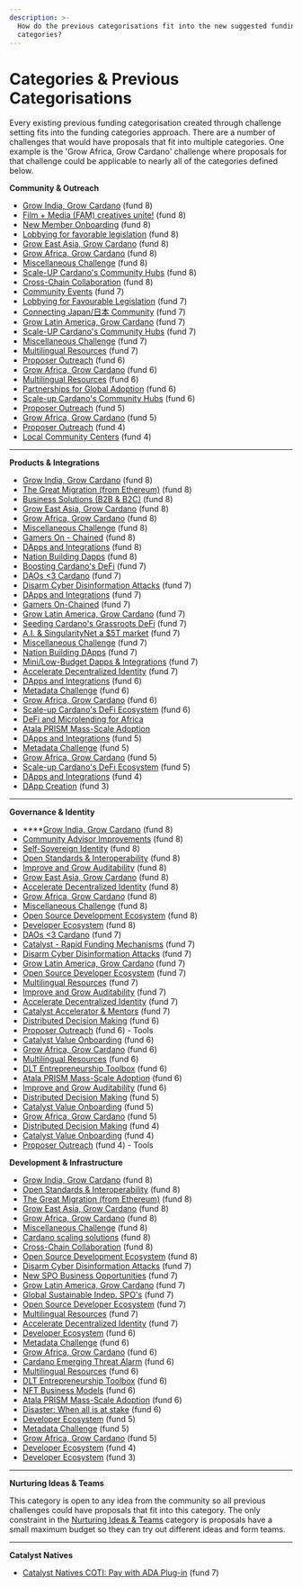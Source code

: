 ```yaml
---
description: >-
  How do the previous categorisations fit into the new suggested funding
  categories?
---
```


# Categories & Previous Categorisations

Every existing previous funding categorisation created through challenge setting fits into the funding categories approach. There are a number of challenges that would have proposals that fit into multiple categories. One example is the 'Grow Africa, Grow Cardano' challenge where proposals for that challenge could be applicable to nearly all of the categories defined below.



&#x20;**Community & Outreach**

* [Grow India, Grow Cardano](https://cardano.ideascale.com/c/campaigns/26454/about) (fund 8)
* [Film + Media (FAM) creatives unite!](https://cardano.ideascale.com/c/campaigns/26452/about) (fund 8)
* [New Member Onboarding](https://cardano.ideascale.com/c/campaigns/26450/about) (fund 8)
* [Lobbying for favorable legislation](https://cardano.ideascale.com/c/campaigns/26446/about) (fund 8)
* [Grow East Asia, Grow Cardano](https://cardano.ideascale.com/c/campaigns/26444/about) (fund 8)
* [Grow Africa, Grow Cardano](https://cardano.ideascale.com/c/campaigns/26442/about) (fund 8)
* [Miscellaneous Challenge](https://cardano.ideascale.com/c/campaigns/26441/about) (fund 8)
* [Scale-UP Cardano's Community Hubs](https://cardano.ideascale.com/c/campaigns/26439/about) (fund 8)
* [Cross-Chain Collaboration](https://cardano.ideascale.com/c/campaigns/26436/about) (fund 8)
* [Community Events](https://cardano.ideascale.com/c/campaigns/26234/about) (fund 7)
* [Lobbying for Favourable Legislation](https://cardano.ideascale.com/c/campaigns/26235/about) (fund 7)
* [Connecting Japan/日本 Community](https://cardano.ideascale.com/c/campaigns/26238/about) (fund 7)
* [Grow Latin America, Grow Cardano](https://cardano.ideascale.com/c/campaigns/26242/about) (fund 7)
* [Scale-UP Cardano's Community Hubs](https://cardano.ideascale.com/c/campaigns/26244/about) (fund 7)
* [Miscellaneous Challenge](https://cardano.ideascale.com/c/campaigns/26248/about) (fund 7)
* [Multilingual Resources](https://cardano.ideascale.com/c/campaigns/26252/about) (fund 7)
* [Proposer Outreach](https://cardano.ideascale.com/c/campaigns/26105/about) (fund 6)
* [Grow Africa, Grow Cardano](https://cardano.ideascale.com/c/campaigns/26108/about) (fund 6)
* [Multilingual Resources](https://cardano.ideascale.com/c/campaigns/26111/about) (fund 6)
* [Partnerships for Global Adoption](https://cardano.ideascale.com/c/campaigns/26114/about) (fund 6)
* [Scale-up Cardano's Community Hubs](https://cardano.ideascale.com/c/campaigns/26118/about) (fund 6)
* [Proposer Outreach](https://cardano.ideascale.com/c/campaigns/25943/about) (fund 5)
* [Grow Africa, Grow Cardano](https://cardano.ideascale.com/c/campaigns/25947/about) (fund 5)
* [Proposer Outreach](https://cardano.ideascale.com/c/campaigns/25871/about) (fund 4)
* [Local Community Centers](https://cardano.ideascale.com/c/campaigns/25873/about) (fund 4)

****

**Products & Integrations**

* [Grow India, Grow Cardano](https://cardano.ideascale.com/c/campaigns/26454/about) (fund 8)
* [The Great Migration (from Ethereum)](https://cardano.ideascale.com/c/campaigns/26448/about) (fund 8)
* [Business Solutions (B2B & B2C)](https://cardano.ideascale.com/c/campaigns/26445/about) (fund 8)
* [Grow East Asia, Grow Cardano](https://cardano.ideascale.com/c/campaigns/26444/about) (fund 8)
* [Grow Africa, Grow Cardano](https://cardano.ideascale.com/c/campaigns/26442/about) (fund 8)
* [Miscellaneous Challenge](https://cardano.ideascale.com/c/campaigns/26441/about) (fund 8)
* [Gamers On - Chained](https://cardano.ideascale.com/c/campaigns/26440/about) (fund 8)
* [DApps and Integrations](https://cardano.ideascale.com/c/campaigns/26438/about) (fund 8)
* [Nation Building Dapps](https://cardano.ideascale.com/c/campaigns/26435/about) (fund 8)
* [Boosting Cardano's DeFi](https://cardano.ideascale.com/c/campaigns/26233/about) (fund 7)
* [DAOs <3 Cardano](https://cardano.ideascale.com/c/campaigns/26237/about) (fund 7)
* [Disarm Cyber Disinformation Attacks](https://cardano.ideascale.com/c/campaigns/26239/about) (fund 7)
* [DApps and Integrations](https://cardano.ideascale.com/c/campaigns/26240/about) (fund 7)
* [Gamers On-Chained](https://cardano.ideascale.com/c/campaigns/26241/about) (fund 7)&#x20;
* [Grow Latin America, Grow Cardano](https://cardano.ideascale.com/c/campaigns/26242/about) (fund 7)
* [Seeding Cardano's Grassroots DeFi](https://cardano.ideascale.com/c/campaigns/26243/about) (fund 7)
* [A.I. & SingularityNet a $5T market](https://cardano.ideascale.com/c/campaigns/26247/about) (fund 7)
* [Miscellaneous Challenge](https://cardano.ideascale.com/c/campaigns/26248/about) (fund 7)
* [Nation Building DApps](https://cardano.ideascale.com/c/campaigns/26249/about) (fund 7)
* [Mini/Low-Budget Dapps & Integrations](https://cardano.ideascale.com/c/campaigns/26250/about) (fund 7)
* [Accelerate Decentralized Identity](https://cardano.ideascale.com/c/campaigns/26254/about) (fund 7)
* [DApps and Integrations](https://cardano.ideascale.com/c/campaigns/26103/about) (fund 6)
* [Metadata Challenge](https://cardano.ideascale.com/c/campaigns/26107/about) (fund 6)
* [Grow Africa, Grow Cardano](https://cardano.ideascale.com/c/campaigns/26108/about) (fund 6)
* [Scale-up Cardano's DeFi Ecosystem](https://cardano.ideascale.com/c/campaigns/26109/about) (fund 6)
* [DeFi and Microlending for Africa](https://cardano.ideascale.com/c/campaigns/26112/about)
* [Atala PRISM Mass-Scale Adoption](https://cardano.ideascale.com/c/campaigns/26116/about)
* [DApps and Integrations](https://cardano.ideascale.com/c/campaigns/25941/about) (fund 5)
* [Metadata Challenge](https://cardano.ideascale.com/c/campaigns/25945/about) (fund 5)
* [Grow Africa, Grow Cardano](https://cardano.ideascale.com/c/campaigns/25947/about) (fund 5)
* [Scale-up Cardano's DeFi Ecosystem](https://cardano.ideascale.com/c/campaigns/25948/about) (fund 5)
* [DApps and Integrations](https://cardano.ideascale.com/c/campaigns/25869/about) (fund 4)
* [DApp Creation](https://cardano.ideascale.com/c/campaigns/25797/about) (fund 3)

****

**Governance & Identity**

* ****[Grow India, Grow Cardano](https://cardano.ideascale.com/c/campaigns/26454/about) (fund 8)
* [Community Advisor Improvements](https://cardano.ideascale.com/c/campaigns/26453/about) (fund 8)
* [Self-Sovereign Identity](https://cardano.ideascale.com/c/campaigns/26451/about) (fund 8)
* [Open Standards & Interoperability](https://cardano.ideascale.com/c/campaigns/26449/about) (fund 8)
* [Improve and Grow Auditability](https://cardano.ideascale.com/c/campaigns/26447/about) (fund 8)
* [Grow East Asia, Grow Cardano](https://cardano.ideascale.com/c/campaigns/26444/about) (fund 8)
* [Accelerate Decentralized Identity](https://cardano.ideascale.com/c/campaigns/26443/about) (fund 8)
* [Grow Africa, Grow Cardano](https://cardano.ideascale.com/c/campaigns/26442/about) (fund 8)
* [Miscellaneous Challenge](https://cardano.ideascale.com/c/campaigns/26441/about) (fund 8)
* [Open Source Development Ecosystem](https://cardano.ideascale.com/c/campaigns/26434/about) (fund 8)
* [Developer Ecosystem](https://cardano.ideascale.com/c/campaigns/26433/about) (fund 8)
* [DAOs <3 Cardano](https://cardano.ideascale.com/c/campaigns/26237/about) (fund 7)
* [Catalyst - Rapid Funding Mechanisms](https://cardano.ideascale.com/c/campaigns/26236/about) (fund 7)
* [Disarm Cyber Disinformation Attacks](https://cardano.ideascale.com/c/campaigns/26239/about) (fund 7)
* [Grow Latin America, Grow Cardano](https://cardano.ideascale.com/c/campaigns/26242/about) (fund 7)
* [Open Source Developer Ecosystem](https://cardano.ideascale.com/c/campaigns/26251/about) (fund 7)
* [Multilingual Resources](https://cardano.ideascale.com/c/campaigns/26252/about) (fund 7)
* [Improve and Grow Auditability](https://cardano.ideascale.com/c/campaigns/26253/about) (fund 7)
* [Accelerate Decentralized Identity](https://cardano.ideascale.com/c/campaigns/26254/about) (fund 7)
* [Catalyst Accelerator & Mentors](https://cardano.ideascale.com/c/campaigns/26255/about) (fund 7)
* [Distributed Decision Making](https://cardano.ideascale.com/c/campaigns/26104/about) (fund 6)
* [Proposer Outreach](https://cardano.ideascale.com/c/campaigns/26105/about) (fund 6) - Tools
* [Catalyst Value Onboarding](https://cardano.ideascale.com/c/campaigns/26106/about) (fund 6)
* [Grow Africa, Grow Cardano](https://cardano.ideascale.com/c/campaigns/26108/about) (fund 6)
* [Multilingual Resources](https://cardano.ideascale.com/c/campaigns/26111/about) (fund 6)
* [DLT Entrepreneurship Toolbox](https://cardano.ideascale.com/c/campaigns/26113/about) (fund 6)
* [Atala PRISM Mass-Scale Adoption](https://cardano.ideascale.com/c/campaigns/26116/about) (fund 6)
* [Improve and Grow Auditability](https://cardano.ideascale.com/c/campaigns/26119/about) (fund 6)
* [Distributed Decision Making](https://cardano.ideascale.com/c/campaigns/25942/about) (fund 5)
* [Catalyst Value Onboarding](https://cardano.ideascale.com/c/campaigns/25944/about) (fund 5)
* [Grow Africa, Grow Cardano](https://cardano.ideascale.com/c/campaigns/25947/about) (fund 5)
* [Distributed Decision Making](https://cardano.ideascale.com/c/campaigns/25870/about) (fund 4)
* [Catalyst Value Onboarding](https://cardano.ideascale.com/c/campaigns/25872/about) (fund 4)
* [Proposer Outreach](https://cardano.ideascale.com/c/campaigns/25871/about) (fund 4) - Tools



**Development & Infrastructure**

* [Grow India, Grow Cardano](https://cardano.ideascale.com/c/campaigns/26454/about) (fund 8)
* [Open Standards & Interoperability](https://cardano.ideascale.com/c/campaigns/26449/about) (fund 8)
* [The Great Migration (from Ethereum)](https://cardano.ideascale.com/c/campaigns/26448/about) (fund 8)
* [Grow East Asia, Grow Cardano](https://cardano.ideascale.com/c/campaigns/26444/about) (fund 8)
* [Grow Africa, Grow Cardano](https://cardano.ideascale.com/c/campaigns/26442/about) (fund 8)
* [Miscellaneous Challenge](https://cardano.ideascale.com/c/campaigns/26441/about) (fund 8)
* [Cardano scaling solutions](https://cardano.ideascale.com/c/campaigns/26437/about) (fund 8)
* [Cross-Chain Collaboration](https://cardano.ideascale.com/c/campaigns/26436/about) (fund 8)
* [Open Source Development Ecosystem](https://cardano.ideascale.com/c/campaigns/26434/about) (fund 8)
* [Disarm Cyber Disinformation Attacks](https://cardano.ideascale.com/c/campaigns/26239/about) (fund 7)
* [New SPO Business Opportunities](https://cardano.ideascale.com/c/campaigns/26245/about) (fund 7)
* [Grow Latin America, Grow Cardano](https://cardano.ideascale.com/c/campaigns/26242/about) (fund 7)
* [Global Sustainable Indep. SPO's](https://cardano.ideascale.com/c/campaigns/26246/about) (fund 7)
* [Open Source Developer Ecosystem](https://cardano.ideascale.com/c/campaigns/26251/about) (fund 7)
* [Multilingual Resources](https://cardano.ideascale.com/c/campaigns/26252/about) (fund 7)
* [Accelerate Decentralized Identity](https://cardano.ideascale.com/c/campaigns/26254/about) (fund 7)
* [Developer Ecosystem](https://cardano.ideascale.com/c/campaigns/26094/about) (fund 6)
* [Metadata Challenge](https://cardano.ideascale.com/c/campaigns/26107/about) (fund 6)
* [Grow Africa, Grow Cardano](https://cardano.ideascale.com/c/campaigns/26108/about) (fund 6)
* [Cardano Emerging Threat Alarm](https://cardano.ideascale.com/c/campaigns/26110/about) (fund 6)
* [Multilingual Resources](https://cardano.ideascale.com/c/campaigns/26111/about) (fund 6)
* [DLT Entrepreneurship Toolbox](https://cardano.ideascale.com/c/campaigns/26113/about) (fund 6)
* [NFT Business Models](https://cardano.ideascale.com/c/campaigns/26115/about) (fund 6)
* [Atala PRISM Mass-Scale Adoption](https://cardano.ideascale.com/c/campaigns/26116/about) (fund 6)
* [Disaster: When all is at stake](https://cardano.ideascale.com/c/campaigns/26117/about) (fund 6)
* [Developer Ecosystem](https://cardano.ideascale.com/c/campaigns/25939/about) (fund 5)
* [Metadata Challenge](https://cardano.ideascale.com/c/campaigns/25945/about) (fund 5)
* [Grow Africa, Grow Cardano](https://cardano.ideascale.com/c/campaigns/25947/about) (fund 5)
* [Developer Ecosystem](https://cardano.ideascale.com/c/campaigns/25868/about) (fund 4)
* [Developer Ecosystem](https://cardano.ideascale.com/c/campaigns/25805/about) (fund 3)

****

**Nurturing Ideas & Teams**

This category is open to any idea from the community so all previous challenges could have proposals that fit into this category. The only constraint in the [Nurturing Ideas & Teams](broken-reference) category is proposals have a small maximum budget so they can try out different ideas and form teams.

****

**Catalyst Natives**

* [Catalyst Natives COTI: Pay with ADA Plug-in](https://cardano.ideascale.com/c/campaigns/26256/about) (fund 7)
